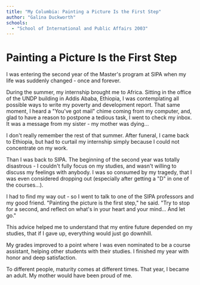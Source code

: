 ```yaml
---
title: "My Columbia: Painting a Picture Is the First Step"
author: "Galina Duckworth"
schools:
  - "School of International and Public Affairs 2003"
---
```


# Painting a Picture Is the First Step

I was entering the second year of the Master's program at SIPA when my life was suddenly changed - once and forever.

During the summer, my internship brought me to Africa. Sitting in the office of the UNDP building in Addis Ababa, Ethiopia, I was contemplating all possible ways to write my poverty and development report. That same moment, I heard a "You've got mail" chime coming from my computer, and, glad to have a reason to postpone a tedious task, I went to check my inbox. It was a message from my sister - my mother was dying...

I don't really remember the rest of that summer. After funeral, I came back to Ethiopia, but had to curtail my internship simply because I could not concentrate on my work.

Than I was back to SIPA. The beginning of the second year was totally disastrous - I couldn't fully focus on my studies, and wasn't willing to discuss my feelings with anybody. I was so consumed by my tragedy, that I was even considered dropping out (especially after getting a "D" in one of the courses...).

I had to find my way out - so I went to talk to one of the SIPA professors and my good friend. "Painting the picture is the first step," he said. "Try to stop for a second, and reflect on what's in your heart and your mind... And let go."

This advice helped me to understand that my entire future depended on my studies, that if I gave up, everything would just go downhill.

My grades improved to a point where I was even nominated to be a course assistant, helping other students with their studies. I finished my year with honor and deep satisfaction.

To different people, maturity comes at different times. That year, I became an adult. My mother would have been proud of me.
